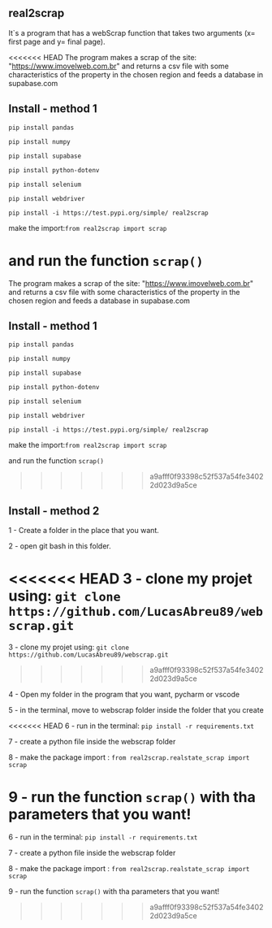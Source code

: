 ## real2scrap

It`s a program that has a webScrap function that takes two arguments (x= first page and y= final page).

<<<<<<< HEAD
The program makes a scrap of the site: "https://www.imovelweb.com.br" and returns a csv file with some characteristics of the property in the chosen region and feeds a database in supabase.com

## Install - method 1

`pip install pandas`

`pip install numpy`

`pip install supabase`

`pip install python-dotenv`

`pip install selenium`

`pip install webdriver`

`pip install -i https://test.pypi.org/simple/ real2scrap`

make the import:`from real2scrap import scrap`

and run the function `scrap()`
=======
The program makes a scrap of the site: "https://www.imovelweb.com.br" and returns a csv file with some characteristics of the property in the chosen region and  feeds a database in supabase.com

## Install - method 1

```pip install pandas```

```pip install numpy```

```pip install supabase```

```pip install python-dotenv```

```pip install selenium```

```pip install webdriver```

```pip install -i https://test.pypi.org/simple/ real2scrap```

make the import:```from real2scrap import scrap```

and run the function ```scrap()```


>>>>>>> a9afff0f93398c52f537a54fe34022d023d9a5ce

## Install - method 2

1 - Create a folder in the place that you want.

2 - open git bash in this folder.

<<<<<<< HEAD
3 - clone my projet using: `git clone https://github.com/LucasAbreu89/webscrap.git`
=======
3 - clone my projet using: ```git clone https://github.com/LucasAbreu89/webscrap.git```
>>>>>>> a9afff0f93398c52f537a54fe34022d023d9a5ce

4 - Open my folder in the program that you want, pycharm or vscode

5 - in the terminal, move to webscrap folder inside the folder that you create

<<<<<<< HEAD
6 - run in the terminal: `pip install -r requirements.txt`

7 - create a python file inside the webscrap folder

8 - make the package import : `from real2scrap.realstate_scrap import scrap`

9 - run the function `scrap()` with tha parameters that you want!
=======
6 - run in the terminal: ```pip install -r requirements.txt```

7 - create a python file inside the webscrap folder

8 - make the package import : ```from real2scrap.realstate_scrap import scrap```

9 - run the function ```scrap()``` with tha parameters that you want!



>>>>>>> a9afff0f93398c52f537a54fe34022d023d9a5ce

